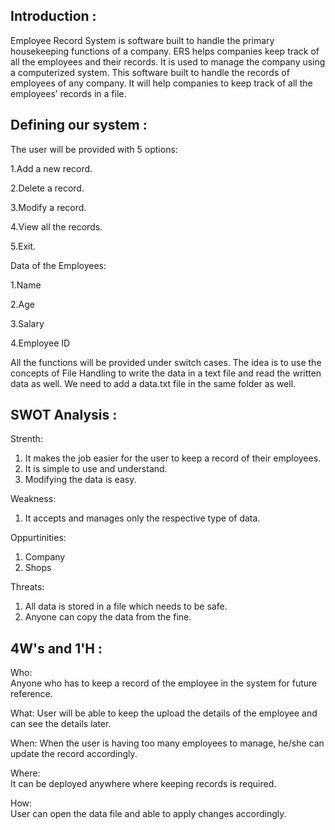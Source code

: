 ## Introduction :
Employee Record System is software built to handle the primary housekeeping functions of a company. ERS helps companies keep track of all the employees and their records. It is used to manage the company using a computerized system. This software built to handle the records of employees of any company. It will help companies to keep track of all the employees’ records in a file.


## Defining our system :
 The user will be provided with 5 options:
 
 1.Add a new record.
 
 2.Delete a record.
 
 3.Modify a record.
 
 4.View all the records.
 
 5.Exit.

Data of the Employees:

 1.Name
 
 2.Age
 
 3.Salary
 
 4.Employee ID
 
All the functions will be provided under switch cases. The idea is to use the concepts of File Handling to write the data in a text file and read the written data as well. We need to add a data.txt file in the same folder as well.




## SWOT Analysis :

Strenth:
1. It makes the job easier for the user to keep a record of their employees.
2. It is simple to use and understand.
3. Modifying the data is easy.

Weakness:
1. It accepts and manages only the respective type of data.

Oppurtinities:
1. Company
2. Shops

Threats:
1. All data is stored in a file which needs to be safe.
2. Anyone can copy the data from the fine.


## 4W's and 1'H :
Who:  
Anyone who has to keep a record of the employee in the system for future reference.

What: 
User will be able to keep the upload the details of the employee and can see the details later.

When: 
When the user is having too many employees to manage, he/she can update the record accordingly.

Where:  
It can be deployed anywhere where keeping records is required.

How:  
User can open the data file and able to apply changes accordingly.


